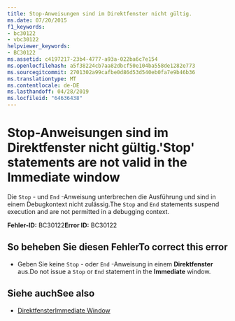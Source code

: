 ```yaml
---
title: Stop-Anweisungen sind im Direktfenster nicht gültig.
ms.date: 07/20/2015
f1_keywords:
- bc30122
- vbc30122
helpviewer_keywords:
- BC30122
ms.assetid: c4197217-23b4-4777-a93a-022ba6c7e154
ms.openlocfilehash: a5f38224cb7aa82dbcf50e104ba558de1282e773
ms.sourcegitcommit: 2701302a99cafbe0d86d53d540eb0fa7e9b46b36
ms.translationtype: MT
ms.contentlocale: de-DE
ms.lasthandoff: 04/28/2019
ms.locfileid: "64636438"
---
```

# <a name="stop-statements-are-not-valid-in-the-immediate-window"></a><span data-ttu-id="7e526-102">Stop-Anweisungen sind im Direktfenster nicht gültig.</span><span class="sxs-lookup"><span data-stu-id="7e526-102">'Stop' statements are not valid in the Immediate window</span></span>
<span data-ttu-id="7e526-103">Die `Stop` - und `End` -Anweisung unterbrechen die Ausführung und sind in einem Debugkontext nicht zulässig.</span><span class="sxs-lookup"><span data-stu-id="7e526-103">The `Stop` and `End` statements suspend execution and are not permitted in a debugging context.</span></span>  
  
 <span data-ttu-id="7e526-104">**Fehler-ID:** BC30122</span><span class="sxs-lookup"><span data-stu-id="7e526-104">**Error ID:** BC30122</span></span>  
  
## <a name="to-correct-this-error"></a><span data-ttu-id="7e526-105">So beheben Sie diesen Fehler</span><span class="sxs-lookup"><span data-stu-id="7e526-105">To correct this error</span></span>  
  
- <span data-ttu-id="7e526-106">Geben Sie keine `Stop` - oder `End` -Anweisung in einem **Direktfenster** aus.</span><span class="sxs-lookup"><span data-stu-id="7e526-106">Do not issue a `Stop` or `End` statement in the **Immediate** window.</span></span>  
  
## <a name="see-also"></a><span data-ttu-id="7e526-107">Siehe auch</span><span class="sxs-lookup"><span data-stu-id="7e526-107">See also</span></span>

- [<span data-ttu-id="7e526-108">Direktfenster</span><span class="sxs-lookup"><span data-stu-id="7e526-108">Immediate Window</span></span>](/visualstudio/ide/reference/immediate-window)
